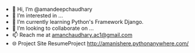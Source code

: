 - 👋 Hi, I’m @amandeepchaudhary
- 👀 I’m interested in ...
- 🌱 I’m currently learning Python's Framework Django.
- 💞️ I’m looking to collaborate on ...
- 📫 Reach me at amanchaudhary.ac1@gmail.com 
- 🌐 Project Site ResumeProject http://amanishere.pythonanywhere.com/

<!---
amandeepchaudhary/amandeepchaudhary is a ✨ special ✨ repository because its `README.md` (this file) appears on your GitHub profile.
You can click the Preview link to take a look at your changes.
--->
